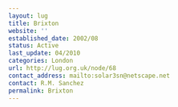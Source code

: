 ```yaml
---
layout: lug
title: Brixton
website: ''
established_date: 2002/08
status: Active
last_update: 04/2010
categories: London
url: http://lug.org.uk/node/68
contact_address: mailto:solar3sn@netscape.net
contact: R.M. Sanchez
permalink: Brixton
---
```

